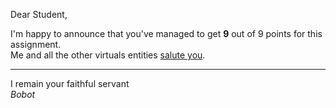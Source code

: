 Dear Student,

I'm happy to announce that you've managed to get **9** out of 9 points for this assignment.\
Me and all the other virtuals entities [salute you](https://tenor.com/xtvD.gif).

-----------
I remain your faithful servant\
_Bobot_